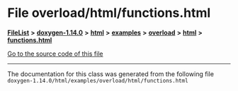 

# File overload/html/functions.html



[**FileList**](files.md) **>** [**doxygen-1.14.0**](dir_9d5bad020669189c90cda983471be5d0.md) **>** [**html**](dir_05d1fd8a7cdd04f638f8b23196de02e2.md) **>** [**examples**](dir_aa52e73a32d193037813a53dcfe817b6.md) **>** [**overload**](dir_1a39e7c76bd6ede20f2278ff59012e1a.md) **>** [**html**](dir_a784e79086e1d05cd7658be371725f76.md) **>** [**functions.html**](overload_2html_2functions_8html.md)

[Go to the source code of this file](overload_2html_2functions_8html_source.md)





































































------------------------------
The documentation for this class was generated from the following file `doxygen-1.14.0/html/examples/overload/html/functions.html`


